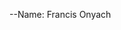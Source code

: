  --Name: Francis Onyach


<!---
FrankieVexx/FrankieVexx is a ✨ special ✨ repository because its the first repository I created when trying out my first code.
--->
